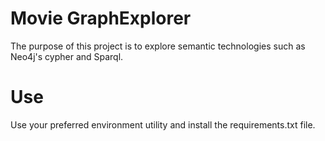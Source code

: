 # Movie GraphExplorer
The purpose of this project is to explore semantic technologies such as Neo4j's cypher and Sparql.

# Use
Use your preferred environment utility and install the requirements.txt file.